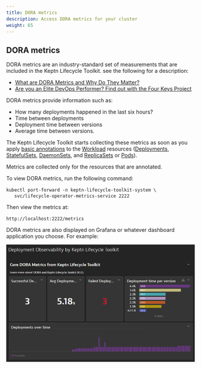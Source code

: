 ```yaml
---
title: DORA metrics
description: Access DORA metrics for your cluster
weight: 65
---
```


## DORA metrics

DORA metrics are an industry-standard set of measurements
that are included in the Keptn Lifecycle Toolkit.
see the following for a description:

- [What are DORA Metrics and Why Do They Matter?](https://codeclimate.com/blog/dora-metrics)
- [Are you an Elite DevOps Performer?
   Find out with the Four Keys Project](https://cloud.google.com/blog/products/devops-sre/using-the-four-keys-to-measure-your-devops-performance)

DORA metrics provide information such as:

- How many deployments happened in the last six hours?
- Time between deployments
- Deployment time between versions
- Average time between versions.

The Keptn Lifecycle Toolkit starts collecting these metrics
as soon as you apply
[basic annotations](../integrate/#basic-annotations)
to the
[Workload](https://kubernetes.io/docs/concepts/workloads/)
resources
([Deployments](https://kubernetes.io/docs/concepts/workloads/controllers/deployment/),
[StatefulSets](https://kubernetes.io/docs/concepts/workloads/controllers/statefulset/),
[DaemonSets](https://kubernetes.io/docs/concepts/workloads/controllers/daemonset/),
and
[ReplicaSets](https://kubernetes.io/docs/concepts/workloads/controllers/replicaset/)
or
[Pods](https://kubernetes.io/docs/concepts/workloads/pods/)).

Metrics are collected only for the resources that are annotated.

To view DORA metrics, run the following command:

```shell
kubectl port-forward -n keptn-lifecycle-toolkit-system \
   svc/lifecycle-operator-metrics-service 2222
```

Then view the metrics at:

```shell
http://localhost:2222/metrics
```

DORA metrics are also displayed on Grafana
or whatever dashboard application you choose.
For example:

![DORA metrics](assets/dynatrace_dora_dashboard.png)
